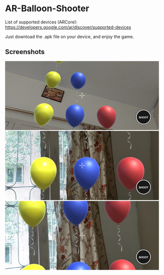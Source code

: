 # AR-Balloon-Shooter

List of supported devices (ARCore): https://developers.google.com/ar/discover/supported-devices

Just download the .apk file on your device, and enjoy the game.

## Screenshots

![image](screenshots/1.jpeg)
![image](screenshots/2.jpeg)
![image](screenshots/3.jpeg)